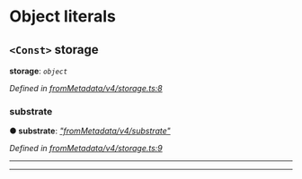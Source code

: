 

# Object literals

<a id="storage"></a>

## `<Const>` storage

**storage**: *`object`*

*Defined in [fromMetadata/v4/storage.ts:8](https://github.com/polkadot-js/api/blob/b8fabfe/packages/type-storage/src/fromMetadata/v4/storage.ts#L8)*

<a id="storage.substrate"></a>

###  substrate

**● substrate**: *[&quot;fromMetadata/v4/substrate&quot;](_frommetadata_v4_substrate_.md)*

*Defined in [fromMetadata/v4/storage.ts:9](https://github.com/polkadot-js/api/blob/b8fabfe/packages/type-storage/src/fromMetadata/v4/storage.ts#L9)*

___

___

